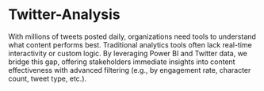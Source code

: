 # Twitter-Analysis
With millions of tweets posted daily, organizations need tools to understand what content performs best. Traditional analytics tools often lack real-time interactivity or custom logic. By leveraging Power BI and Twitter data, we bridge this gap, offering stakeholders immediate insights into content effectiveness with advanced filtering (e.g., by engagement rate, character count, tweet type, etc.).
